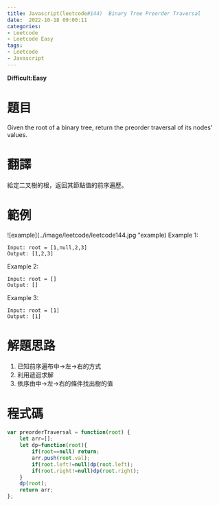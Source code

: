 ```yaml
---
title: Javascript(leetcode#144)  Binary Tree Preorder Traversal
date:  2022-10-18 09:00:11
categories: 
- Leetcode 
- Leetcode Easy 
tags:
- Leetcode
- Javascript
---
```


**Difficult:Easy**



# 題目
Given the root of a binary tree, return the preorder traversal of its nodes' values.
<!--more-->

# 翻譯
給定二叉樹的根，返回其節點值的前序遍歷。



# 範例

![example](../image/leetcode/leetcode144.jpg "example)
Example 1:
```
Input: root = [1,null,2,3]
Output: [1,2,3]
```


Example 2:
```
Input: root = []
Output: []
```

Example 3:

```
Input: root = [1]
Output: [1]
```

# 解題思路
1. 已知前序遍布中->左->右的方式
2. 利用遞迴求解
3. 依序由中->左->右的條件找出樹的值

# 程式碼

```javascript
var preorderTraversal = function(root) {
    let arr=[];
    let dp=function(root){
        if(root==null) return;
        arr.push(root.val);
        if(root.left!=null)dp(root.left);
        if(root.right!=null)dp(root.right);
    }
    dp(root);
    return arr;
};
```